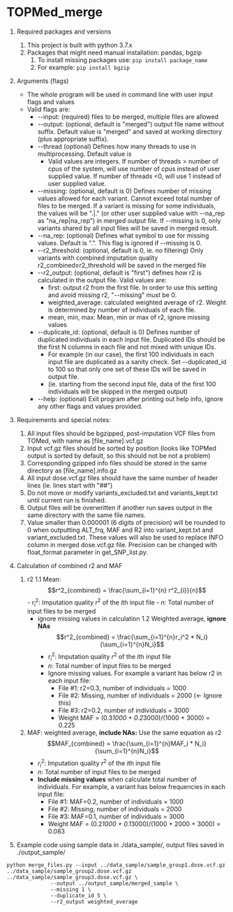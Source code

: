 # TOPMed_merge
1. Required packages and versions
    1. This project is built with python 3.7.x
    2. Packages that might need manual installation: pandas, bgzip
        1. To install missing packages use: ```pip install package_name```
        2. For example: ```pip install bgzip```

2. Arguments (flags)
    - The whole program will be used in command line with user input flags and values
    - Valid flags are:
        - --input: (required) files to be merged, multiple files are allowed
        - --output: (optional, default is "merged") output file name without suffix. Default value is "merged" and saved at working directory (plus appropriate suffix).
        - --thread (optional) Defines how many threads to use in multiprocessing. Default value is
            - Valid values are integers. If number of threads > number of cpus of the system, will use number of cpus instead of user supplied value. If number of threads <0, will use 1 instead of user supplied value.
        - --missing: (optional, default is 0) Defines number of missing values allowed for each variant. Cannot exceed total number of files to be merged. If a variant is missing for some individuals, the values will be ".|." (or other user supplied value with --na_rep as "na_rep|na_rep") in merged output file. If --missing is 0, only variants shared by all input files will be saved in merged result.
        - --na_rep: (optional) Defines what symbol to use for missing values. Default is ".". This flag is ignored if --missing is 0.
        - --r2_threshold: (optional, default is 0, ie. no filtering) Only variants with combined imputation quality r2_combined≥r2_threshold will be saved in the merged file
        - --r2_output: (optional, default is "first") defines how r2 is calculated in the output file. Valid values are:
            - first: output r2 from the first file. In order to use this setting and avoid missing r2, "--missing" must be 0.
            - weighted_average: calculated weighted average of r2. Weight is determined by number of individuals of each file.
            - mean, min, max: Mean, min or max of r2, ignore missing values
        - --duplicate_id: (optional, default is 0) Defines number of duplicated individuals in each input file. Duplicated IDs should be the first N columns in each file and not mixed with unique IDs.
            - For example (in our case), the first 100 individuals in each input file are duplicated as a sanity check. Set --duplicated_id to 100 so that only one set of these IDs will be saved in output file.
            - (ie. starting from the second input file, data of the first 100 individuals will be skipped in the merged output)
        - --help: (optional)  Exit program after printing out help info, ignore any other flags and values provided.
3. Requirements and special notes:
    1. All input files should be bgzipped, post-imputation VCF files from TOMed, with name as [file_name].vcf.gz
    2. Input vcf.gz files should be sorted by position (looks like TOPMed output is sorted by default, so this should not be not a problem)
    3. Corresponding gzipped info files should be stored in the same directory as [file_name].info.gz
    4. All input dose.vcf.gz files should have the same number of header lines (ie. lines start with "##")
    5. Do not move or modify variants_excluded.txt and variants_kept.txt until current run is finished.
    6. Output files will be overwritten if another run saves output in the same directory with the same file names.
    7. Value smaller than 0.000001 (6 digits of precision) will be rounded to 0 when outputting ALT_frq, MAF and R2 into variant_kept.txt and variant_excluded.txt. These values will also be used to replace INFO column in merged dose.vcf.gz file. Precision can be changed with float_format parameter in get_SNP_list.py.
4. Calculation of combined r2 and MAF
    1. r2
        1.1 Mean:
	    $$r^2_{combined} = \frac{\sum_{i=1}^{n} r^2_{i}}{n}$$
            - $r^2_i$: Imputation quality $r^2$ of the $i$th input file
            - $n$: Total number of input files to be merged
	    - ignore missing values in calculation
        1.2 Weighted average, **ignore NAs**
            $$r^2_{combined} = \frac{\sum_{i=1}^{n}r_i^2 * N_i}{\sum_{i=1}^{n}N_i}$$
            - $r^2_i$: Imputation quality $r^2$ of the $i$th input file
            - $n$: Total number of input files to be merged
            - Ignore missing values. For example a variant has below r2 in each input file:
                - File #1: r2=0.3, number of individuals = 1000
                - File #2: Missing, number of individuals = 2000 (← Ignore this)
                - File #3: r2=0.2, number of individuals = 3000
                - Weight MAF = (0.3*1000 + 0.2*3000)/(1000 + 3000) = 0.225
    2. MAF: weighted average, **include NAs:** Use the same equation as r2
        $$MAF_{combined} = \frac{\sum_{i=1}^{n}MAF_i * N_i}{\sum_{i=1}^{n}N_i}$$ 
        - $r^2_i$: Imputation quality $r^2$ of the $i$th input file
        - $n$: Total number of input files to be merged
        - **Include missing values** when calculate total number of individuals. For example, a variant has below frequencies in each input file:
            - File #1: MAF=0.2, number of individuals = 1000
            - File #2: Missing, number of individuals = 2000
            - File #3: MAF=0.1, number of individuals = 3000
            - Weight MAF = (0.2*1000 + 0.1*3000)/(1000 + 2000 + 3000) = 0.083
5. Example code using sample data in ./data_sample/, output files saved in ./output_sample/
```
python merge_files.py --input ../data_sample/sample_group1.dose.vcf.gz ../data_sample/sample_group2.dose.vcf.gz ../data_sample/sample_group3.dose.vcf.gz \
		      --output ../output_sample/merged_sample \
		      --missing 1 \
		      --duplicate_id 5 \
		      --r2_output weighted_average
```
